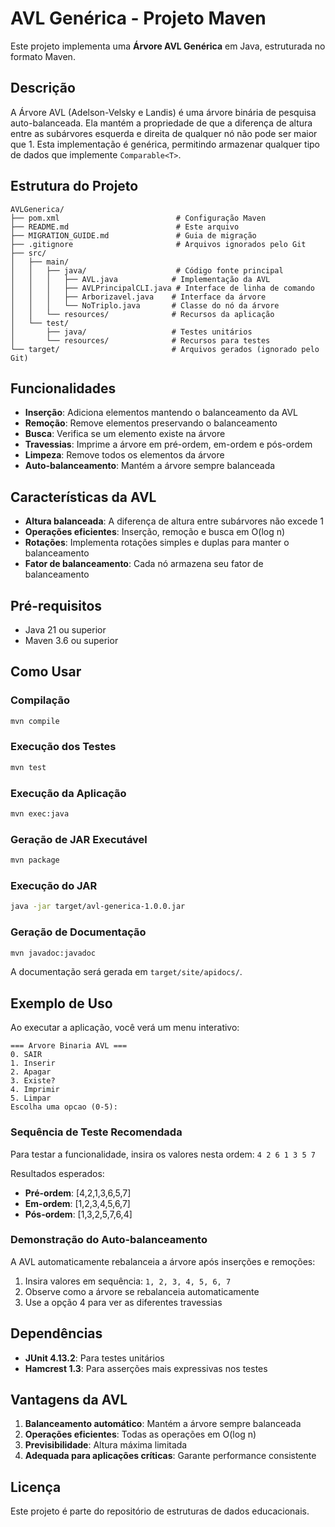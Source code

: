 # AVL Genérica - Projeto Maven

Este projeto implementa uma **Árvore AVL Genérica** em Java, estruturada no formato Maven.

## Descrição

A Árvore AVL (Adelson-Velsky e Landis) é uma árvore binária de pesquisa auto-balanceada. Ela mantém a propriedade de que a diferença de altura entre as subárvores esquerda e direita de qualquer nó não pode ser maior que 1. Esta implementação é genérica, permitindo armazenar qualquer tipo de dados que implemente `Comparable<T>`.

## Estrutura do Projeto

```
AVLGenerica/
├── pom.xml                          # Configuração Maven
├── README.md                        # Este arquivo
├── MIGRATION_GUIDE.md               # Guia de migração
├── .gitignore                       # Arquivos ignorados pelo Git
├── src/
│   ├── main/
│   │   ├── java/                    # Código fonte principal
│   │   │   ├── AVL.java            # Implementação da AVL
│   │   │   ├── AVLPrincipalCLI.java # Interface de linha de comando
│   │   │   ├── Arborizavel.java    # Interface da árvore
│   │   │   └── NoTriplo.java       # Classe do nó da árvore
│   │   └── resources/              # Recursos da aplicação
│   └── test/
│       ├── java/                   # Testes unitários
│       └── resources/              # Recursos para testes
└── target/                         # Arquivos gerados (ignorado pelo Git)
```

## Funcionalidades

- **Inserção**: Adiciona elementos mantendo o balanceamento da AVL
- **Remoção**: Remove elementos preservando o balanceamento
- **Busca**: Verifica se um elemento existe na árvore
- **Travessias**: Imprime a árvore em pré-ordem, em-ordem e pós-ordem
- **Limpeza**: Remove todos os elementos da árvore
- **Auto-balanceamento**: Mantém a árvore sempre balanceada

## Características da AVL

- **Altura balanceada**: A diferença de altura entre subárvores não excede 1
- **Operações eficientes**: Inserção, remoção e busca em O(log n)
- **Rotações**: Implementa rotações simples e duplas para manter o balanceamento
- **Fator de balanceamento**: Cada nó armazena seu fator de balanceamento

## Pré-requisitos

- Java 21 ou superior
- Maven 3.6 ou superior

## Como Usar

### Compilação

```bash
mvn compile
```

### Execução dos Testes

```bash
mvn test
```

### Execução da Aplicação

```bash
mvn exec:java
```

### Geração de JAR Executável

```bash
mvn package
```

### Execução do JAR

```bash
java -jar target/avl-generica-1.0.0.jar
```

### Geração de Documentação

```bash
mvn javadoc:javadoc
```

A documentação será gerada em `target/site/apidocs/`.

## Exemplo de Uso

Ao executar a aplicação, você verá um menu interativo:

```
=== Arvore Binaria AVL ===
0. SAIR
1. Inserir
2. Apagar
3. Existe?
4. Imprimir
5. Limpar
Escolha uma opcao (0-5):
```

### Sequência de Teste Recomendada

Para testar a funcionalidade, insira os valores nesta ordem: `4 2 6 1 3 5 7`

Resultados esperados:
- **Pré-ordem**: [4,2,1,3,6,5,7]
- **Em-ordem**: [1,2,3,4,5,6,7]
- **Pós-ordem**: [1,3,2,5,7,6,4]

### Demonstração do Auto-balanceamento

A AVL automaticamente rebalanceia a árvore após inserções e remoções:

1. Insira valores em sequência: `1, 2, 3, 4, 5, 6, 7`
2. Observe como a árvore se rebalanceia automaticamente
3. Use a opção 4 para ver as diferentes travessias

## Dependências

- **JUnit 4.13.2**: Para testes unitários
- **Hamcrest 1.3**: Para asserções mais expressivas nos testes

## Vantagens da AVL

1. **Balanceamento automático**: Mantém a árvore sempre balanceada
2. **Operações eficientes**: Todas as operações em O(log n)
3. **Previsibilidade**: Altura máxima limitada
4. **Adequada para aplicações críticas**: Garante performance consistente

## Licença

Este projeto é parte do repositório de estruturas de dados educacionais. 
